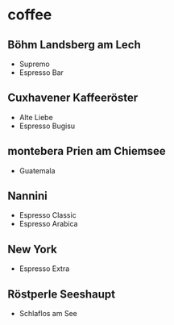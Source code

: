 # coffee

## Böhm Landsberg am Lech

- Supremo
- Espresso Bar

## Cuxhavener Kaffeeröster
- Alte Liebe 
- Espresso Bugisu

## montebera Prien am Chiemsee 
- Guatemala 

## Nannini 

- Espresso Classic 
- Espresso Arabica 

## New York 

- Espresso Extra 

## Röstperle Seeshaupt
- Schlaflos am See

